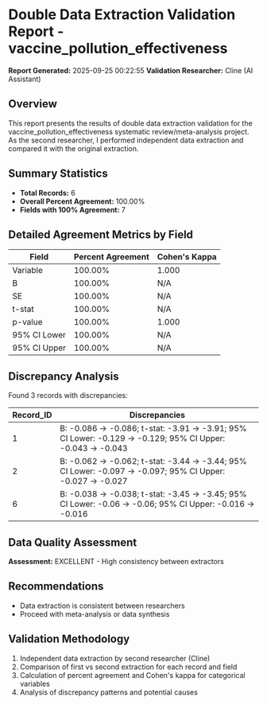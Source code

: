# Double Data Extraction Validation Report - vaccine_pollution_effectiveness

**Report Generated:** 2025-09-25 00:22:55
**Validation Researcher:** Cline (AI Assistant)

## Overview
This report presents the results of double data extraction validation for the vaccine_pollution_effectiveness systematic review/meta-analysis project. As the second researcher, I performed independent data extraction and compared it with the original extraction.

## Summary Statistics
- **Total Records:** 6
- **Overall Percent Agreement:** 100.00%
- **Fields with 100% Agreement:** 7

## Detailed Agreement Metrics by Field

| Field | Percent Agreement | Cohen's Kappa |
|-------|------------------|---------------|
| Variable | 100.00% | 1.000 |
| B | 100.00% | N/A |
| SE | 100.00% | N/A |
| t-stat | 100.00% | N/A |
| p-value | 100.00% | 1.000 |
| 95% CI Lower | 100.00% | N/A |
| 95% CI Upper | 100.00% | N/A |

## Discrepancy Analysis

Found 3 records with discrepancies:

| Record_ID | Discrepancies |
|----------|---------------|
| 1 | B: -0.086 → -0.086; t-stat: -3.91 → -3.91; 95% CI Lower: -0.129 → -0.129; 95% CI Upper: -0.043 → -0.043 |
| 2 | B: -0.062 → -0.062; t-stat: -3.44 → -3.44; 95% CI Lower: -0.097 → -0.097; 95% CI Upper: -0.027 → -0.027 |
| 6 | B: -0.038 → -0.038; t-stat: -3.45 → -3.45; 95% CI Lower: -0.06 → -0.06; 95% CI Upper: -0.016 → -0.016 |


## Data Quality Assessment

**Assessment:** EXCELLENT - High consistency between extractors

## Recommendations

- Data extraction is consistent between researchers
- Proceed with meta-analysis or data synthesis

## Validation Methodology

1. Independent data extraction by second researcher (Cline)
2. Comparison of first vs second extraction for each record and field
3. Calculation of percent agreement and Cohen's kappa for categorical variables
4. Analysis of discrepancy patterns and potential causes
